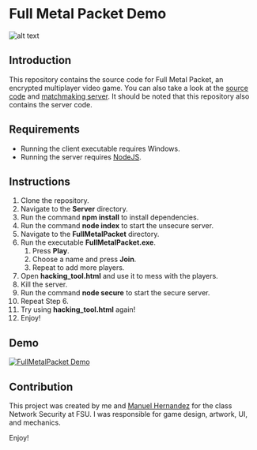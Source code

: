 Full Metal Packet Demo
=========================

![alt text](https://jwparsons.bitbucket.io/style/images/projects/fullmetalpacket/title.png "Full Metal Packet Title")

## Introduction
This repository contains the source code for Full Metal Packet, an encrypted multiplayer video game.
You can also take a look at the [source code](https://github.com/jwparsons/FullMetalPacket) and [matchmaking server](https://github.com/jwparsons/FullMetalPacket_Server).
It should be noted that this repository also contains the server code.


## Requirements
* Running the client executable requires Windows.
* Running the server requires [NodeJS](https://nodejs.org/en/).


## Instructions
1. Clone the repository.
1. Navigate to the **Server** directory.
1. Run the command **npm install** to install dependencies.
1. Run the command **node index** to start the unsecure server.
1. Navigate to the **FullMetalPacket** directory.
1. Run the executable **FullMetalPacket.exe**.
    1. Press **Play**.
    1. Choose a name and press **Join**.
    1. Repeat to add more players.
1. Open **hacking_tool.html** and use it to mess with the players.
1. Kill the server.
1. Run the command **node secure** to start the secure server.
1. Repeat Step 6.
1. Try using **hacking_tool.html** again!
1. Enjoy!


## Demo
[![FullMetalPacket Demo](https://jwparsons.bitbucket.io/style/images/projects/rebound/rebound_repo_tn.png)](https://vimeo.com/2751733284 "FullMetalPacket Demo - click to watch!")


## Contribution
This project was created by me and [Manuel Hernandez](https://github.com/manmx) for the class Network Security at FSU.
I was responsible for game design, artwork, UI, and mechanics.

Enjoy!